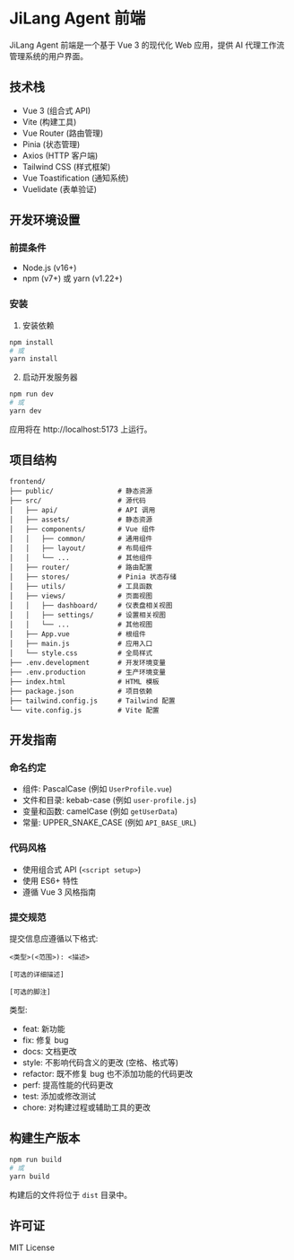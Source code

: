 # JiLang Agent 前端

JiLang Agent 前端是一个基于 Vue 3 的现代化 Web 应用，提供 AI 代理工作流管理系统的用户界面。

## 技术栈

- Vue 3 (组合式 API)
- Vite (构建工具)
- Vue Router (路由管理)
- Pinia (状态管理)
- Axios (HTTP 客户端)
- Tailwind CSS (样式框架)
- Vue Toastification (通知系统)
- Vuelidate (表单验证)

## 开发环境设置

### 前提条件

- Node.js (v16+)
- npm (v7+) 或 yarn (v1.22+)

### 安装

1. 安装依赖

```bash
npm install
# 或
yarn install
```

2. 启动开发服务器

```bash
npm run dev
# 或
yarn dev
```

应用将在 http://localhost:5173 上运行。

## 项目结构

```
frontend/
├── public/                # 静态资源
├── src/                   # 源代码
│   ├── api/               # API 调用
│   ├── assets/            # 静态资源
│   ├── components/        # Vue 组件
│   │   ├── common/        # 通用组件
│   │   ├── layout/        # 布局组件
│   │   └── ...            # 其他组件
│   ├── router/            # 路由配置
│   ├── stores/            # Pinia 状态存储
│   ├── utils/             # 工具函数
│   ├── views/             # 页面视图
│   │   ├── dashboard/     # 仪表盘相关视图
│   │   ├── settings/      # 设置相关视图
│   │   └── ...            # 其他视图
│   ├── App.vue            # 根组件
│   ├── main.js            # 应用入口
│   └── style.css          # 全局样式
├── .env.development       # 开发环境变量
├── .env.production        # 生产环境变量
├── index.html             # HTML 模板
├── package.json           # 项目依赖
├── tailwind.config.js     # Tailwind 配置
└── vite.config.js         # Vite 配置
```

## 开发指南

### 命名约定

- 组件: PascalCase (例如 `UserProfile.vue`)
- 文件和目录: kebab-case (例如 `user-profile.js`)
- 变量和函数: camelCase (例如 `getUserData`)
- 常量: UPPER_SNAKE_CASE (例如 `API_BASE_URL`)

### 代码风格

- 使用组合式 API (`<script setup>`)
- 使用 ES6+ 特性
- 遵循 Vue 3 风格指南

### 提交规范

提交信息应遵循以下格式:

```
<类型>(<范围>): <描述>

[可选的详细描述]

[可选的脚注]
```

类型:
- feat: 新功能
- fix: 修复 bug
- docs: 文档更改
- style: 不影响代码含义的更改 (空格、格式等)
- refactor: 既不修复 bug 也不添加功能的代码更改
- perf: 提高性能的代码更改
- test: 添加或修改测试
- chore: 对构建过程或辅助工具的更改

## 构建生产版本

```bash
npm run build
# 或
yarn build
```

构建后的文件将位于 `dist` 目录中。

## 许可证

MIT License 